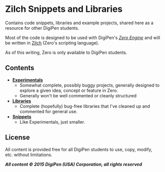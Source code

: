 # Zilch Snippets and Libraries
Contains code snippets, libraries and example projects, shared here as a resource for other DigiPen students.

Most of the code is designed to be used with DigiPen's *<a href=zero.digipen.edu>Zero Engine</a>* and will be written in <a href=http://zero.digipen.edu/Zilch.html>Zilch</a> (Zero's scripting language).

As of this writing, Zero is only available to DigiPen students.



## Contents
* **<a href=https://github.com/JohannesMP/Zilch-Snippets-and-Libraries/tree/master/Experimentals>Experimentals</a>**
  * Somewhat complete, possibly buggy projects, generally designed to explore a given idea, concept or feature in Zero.
  * Generally won't be well commented or cleanly structured
* **<a href=https://github.com/JohannesMP/Zilch-Snippets-and-Libraries/tree/master/Libraries>Libraries</a>**
  * Complete (hopefully) bug-free libraries that I've cleaned up and commented for general use.
* **<a href=https://github.com/JohannesMP/Zilch-Snippets-and-Libraries/tree/master/Snippets>Snippets</a>**
  * Like Experimentals, just smaller.

## License

All content is provided free for all DigiPen students to use, copy, modify, etc. without limitations.

***All content © 2015 DigiPen (USA) Corporation, all rights reserved***

